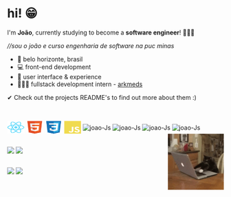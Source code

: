 # hi! 😁

I'm **João**, currently studying to become a **software engineer**! 👨🏽‍💻

*//sou o joão e curso engenharia de software na puc minas* 

- 📍   belo horizonte, brasil
- 💻 front-end development 
-  🎨 user interface & experience
- 👨🏽‍💻  fullstack development intern - [arkmeds](https://www.arkmeds.com/) 

✔ Check out the projects README's to find out more about them :)

##
<div style="display: inline_block"><br>
 <img align="center" alt="joao-React" height="30" width="40" src="https://raw.githubusercontent.com/devicons/devicon/master/icons/react/react-original.svg">
  <img align="center" alt="joao-HTML" height="30" width="40" src="https://raw.githubusercontent.com/devicons/devicon/master/icons/html5/html5-original.svg">
  <img align="center" alt="joao-CSS" height="30" width="40" src="https://raw.githubusercontent.com/devicons/devicon/master/icons/css3/css3-original.svg">
  <img align="center" alt="joao-Js" height="30" width="40" src="https://raw.githubusercontent.com/devicons/devicon/master/icons/javascript/javascript-plain.svg">
  <img align="center" alt="joao-Js" height="30" width="40" src="https://raw.githubusercontent.com/jmnote/z-icons/master/svg/bootstrap.svg">
  <img align="center" alt="joao-Js" height="30" width="40" src="https://raw.githubusercontent.com/jmnote/z-icons/master/svg/c.svg">
  <img align="center" alt="joao-Js" height="30" width="40" src="https://raw.githubusercontent.com/jmnote/z-icons/master/svg/git.svg">
  <img align="center" alt="joao-Js" height="30" width="40" src="https://raw.githubusercontent.com/jmnote/z-icons/master/svg/python.svg">
 
   <img align="right" alt="maicat" style="width: 130px" src="catgif2.gif">
</div>

##

<div>
  <a href = "mailto: jpmairinque@gmail.com"><img src="https://img.shields.io/badge/-Gmail-%23EA4335?style=for-the-badge&logo=gmail&logoColor=white" target="_blank"></a>
  <a href="https://www.linkedin.com/in/jo%C3%A3o-pedro-mairinque-3a02551b9/" target="_blank"><img src="https://img.shields.io/badge/-LinkedIn-%230077B5?style=for-the-badge&logo=linkedin&logoColor=white" target="_blank"></a>
 </div>
 
 ##
 
<div> 
 <img height="180em" src="https://github-readme-stats.vercel.app/api?username=jpmairinque&show_icons=true&theme=vue-dark&include_all_commits=true&count_private=true"/>
 <img height="180em" src="https://github-readme-stats.vercel.app/api/top-langs/?username=jpmairinque&layout=compact&langs_count=16&theme=vue-dark"/>
</div>

